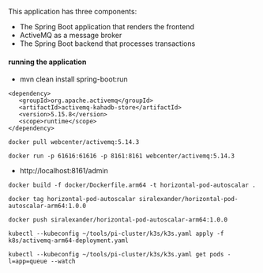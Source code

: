 This application has three components:

- The Spring Boot application that renders the frontend
- ActiveMQ as a message broker
- The Spring Boot backend that processes transactions


#### running the application

- mvn clean install spring-boot:run

```
<dependency>
   <groupId>org.apache.activemq</groupId>
   <artifactId>activemq-kahadb-store</artifactId>
   <version>5.15.8</version>
   <scope>runtime</scope>
</dependency>
```

```
docker pull webcenter/activemq:5.14.3

docker run -p 61616:61616 -p 8161:8161 webcenter/activemq:5.14.3
```

- http://localhost:8161/admin

```shell
docker build -f docker/Dockerfile.arm64 -t horizontal-pod-autoscalar .
```

```shell
docker tag horizontal-pod-autoscalar siralexander/horizontal-pod-autoscalar-arm64:1.0.0
```

```shell
docker push siralexander/horizontal-pod-autoscalar-arm64:1.0.0
```

```shell
kubectl --kubeconfig ~/tools/pi-cluster/k3s/k3s.yaml apply -f k8s/activemq-arm64-deployment.yaml
```

```shell
kubectl --kubeconfig ~/tools/pi-cluster/k3s/k3s.yaml get pods -l=app=queue --watch
```
